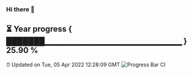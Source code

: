 ### Hi there 👋
⏳ Year progress { ███████▁▁▁▁▁▁▁▁▁▁▁▁▁▁▁▁▁▁▁▁▁▁▁ } 25.90 %
---
⏰ Updated on Tue, 05 Apr 2022 12:28:09 GMT
![Progress Bar CI](https://github.com/liununu/liununu/workflows/Progress%20Bar%20CI/badge.svg)
